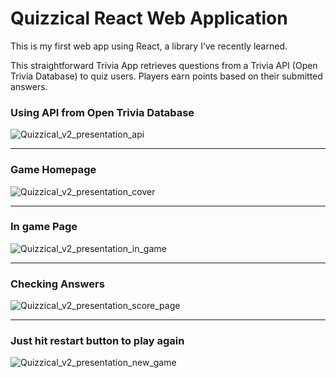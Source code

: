 # Quizzical React Web Application

This is my first web app using React, a library I’ve recently learned.

This straightforward Trivia App retrieves questions from a Trivia API (Open Trivia Database) to quiz users.
Players earn points based on their submitted answers.


### Using API from Open Trivia Database
![Quizzical_v2_presentation_api](https://github.com/Casey1122/quizzical-v2/assets/77728853/2e189245-91a7-4974-994b-81c39d919834)
<hr/> 

### Game Homepage
![Quizzical_v2_presentation_cover](https://github.com/Casey1122/quizzical-v2/assets/77728853/0accd174-6c51-4217-b44a-2a3f64977e19)
<hr/> 

### In game Page
![Quizzical_v2_presentation_in_game](https://github.com/Casey1122/quizzical-v2/assets/77728853/4e9beda8-e5c5-4df4-be2d-a90b5e393742)
<hr/> 

### Checking Answers
![Quizzical_v2_presentation_score_page](https://github.com/Casey1122/quizzical-v2/assets/77728853/7d3c9296-5806-4768-a2d8-3ba4155303f4)
<hr/> 

### Just hit restart button to play again
![Quizzical_v2_presentation_new_game](https://github.com/Casey1122/quizzical-v2/assets/77728853/567d0a85-1b52-4c81-a926-d3491eeac17f)

